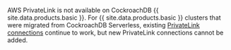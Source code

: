 AWS PrivateLink is not available on CockroachDB {{ site.data.products.basic }}. For {{ site.data.products.basic }} clusters that were migrated from CockroachDB Serverless, existing [PrivateLink connections](aws-privatelink.md) continue to work, but new PrivateLink connections cannot be added.
